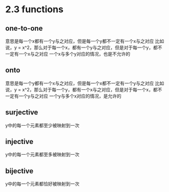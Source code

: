 # 2.3 functions

## one-to-one
意思是每一个x都有一个y与之对应，但是每一个y都不一定有一个x与之对应
比如说，y = x^2，那么对于每一个x，都有一个y与之对应，但是对于每一个y，都不一定有一个x与之对应
一个x与多个y对应的情况，也是不允许的

## onto
意思是每一个y都有一个x与之对应，但是每一个x都不一定有一个y与之对应
比如说，y = x^2，那么对于每一个y，都有一个x与之对应，但是对于每一个x，都不一定有一个y与之对应
一个y与多个x对应的情况，是允许的

## surjective
y中的每一个元素都至少被映射到一次

## injective
y中的每一个元素都至多被映射到一次

## bijective
y中的每一个元素都恰好被映射到一次